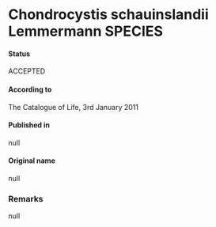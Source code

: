 # Chondrocystis schauinslandii Lemmermann SPECIES

#### Status
ACCEPTED

#### According to
The Catalogue of Life, 3rd January 2011

#### Published in
null

#### Original name
null

### Remarks
null